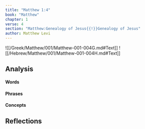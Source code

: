 ```yaml
---
title: "Matthew 1:4"
book: "Matthew"
chapter: 1
verse: 4
section: "Matthew:Genealogy of Jesus{{!}}Genealogy of Jesus"
author: Matthew Levi
---
```

![[/Greek/Matthew/001/Matthew-001-004G.md#Text]]
![[/Hebrew/Matthew/001/Matthew-001-004H.md#Text]]

## Analysis

#### Words

#### Phrases

#### Concepts

## Reflections
